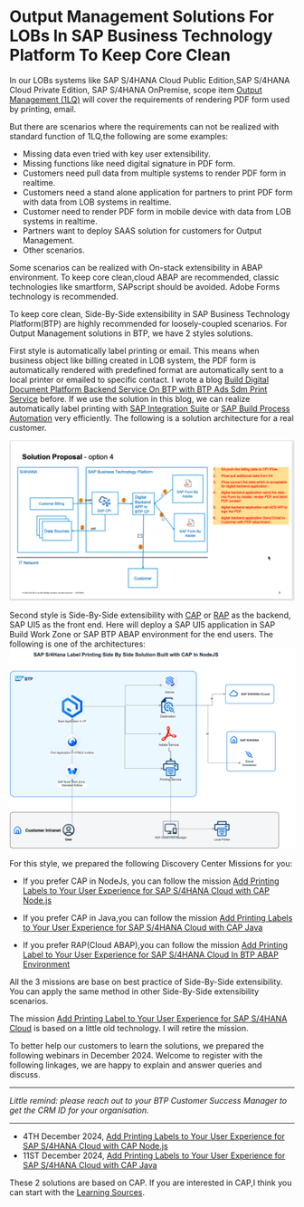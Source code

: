 

# Output Management Solutions For LOBs In SAP Business Technology Platform To Keep Core Clean


In our LOBs systems like SAP S/4HANA Cloud Public Edition,SAP S/4HANA Cloud Private Edition, SAP S/4HANA OnPremise, scope item [Output Management (1LQ)](https://me.sap.com/processnavigator/SolS/EARL_SolS-055/2023-FPS02/SolP/1LQ?region=DE) will cover the requirements of rendering PDF form used by printing, email.


But there are scenarios where the requirements can not be realized with standard function of 1LQ,the following are some examples:

-  Missing data even tried with key user extensibility.
-  Missing functions like need digital signature in PDF form.
-  Customers need pull data from multiple systems to render PDF form in realtime.
-  Customers need a stand alone application for partners to print PDF form with data from LOB systems in realtime.
-  Customer need to render PDF form in mobile device with data from LOB systems in realtime.
-  Partners want to deploy SAAS solution for customers for Output Management.
-  Other scenarios.

Some scenarios can be realized with On-stack extensibility in ABAP environment. To keep core clean,cloud ABAP are recommended, classic technologies like smartform, SAPscript should be avoided. Adobe Forms technology is recommended.


To keep core clean, Side-By-Side extensibility in SAP Business Technology Platform(BTP) are highly recommended for loosely-coupled scenarios. For Output Management solutions in BTP, we have 2 styles solutions.


First style is automatically label printing or email. This means when business object like billing created in LOB system, the PDF form is automatically rendered with predefined format are automatically sent to a local printer or emailed to specific contact. I wrote a blog [Build Digital Document Platform Backend Service On BTP with BTP Ads Sdm Print Service](https://community.sap.com/t5/technology-blogs-by-sap/build-digital-document-platform-backend-service-on-btp-with-btp-ads-sdm/ba-p/13575468) before. If we use the solution in this blog, we can realize automatically label printing with [SAP Integration Suite](https://discovery-center.cloud.sap/protected/index.html#/serviceCatalog/integration-suite?region=all) or [SAP Build Process Automation](https://discovery-center.cloud.sap/protected/index.html#/serviceCatalog/sap-build-process-automation?region=all) very efficiently. The following is a solution architecture for a real customer.

![alt text](image.png)


Second style is Side-By-Side extensibility with [CAP](https://cap.cloud.sap/docs/) or [RAP](https://help.sap.com/docs/ABAP_PLATFORM_NEW/fc4c71aa50014fd1b43721701471913d/289477a81eec4d4e84c0302fb6835035.html?locale=en-US&version=202009.latest) as the backend, SAP UI5 as the front end. Here will deploy a SAP UI5 application in SAP Build Work Zone or SAP BTP ABAP environment for the end users. The following is one of the architectures:
![alt text](LabelCapNode.png)



 For this style, we prepared the following Discovery Center Missions for you:
- If you prefer  CAP in NodeJs, you can follow the mission [Add Printing Labels to Your User Experience for SAP S/4HANA Cloud with CAP Node.js](https://discovery-center.cloud.sap/protected/index.html#/missiondetail/4500/4787/) 

- If you prefer  CAP in Java,you can follow the mission [Add Printing Labels to Your User Experience for SAP S/4HANA Cloud with CAP Java](https://discovery-center.cloud.sap/protected/index.html#/missiondetail/4522/4810/)

- If you prefer RAP(Cloud ABAP),you can follow the mission [Add Printing Label to Your User Experience for SAP S/4HANA Cloud In BTP ABAP Environment](https://discovery-center.cloud.sap/protected/index.html#/missiondetail/4461/4747/)

All the 3 missions are base on best practice of Side-By-Side extensibility.  You can apply the same method in other Side-By-Side extensibility scenarios.

The mission [Add Printing Label to Your User Experience for SAP S/4HANA Cloud](https://discovery-center.cloud.sap/protected/index.html#/missiondetail/3766/3805/) is based on a little old technology. I will retire the mission.




To better help our customers to learn the solutions, we prepared the following webinars in December 2024. Welcome to register with the following linkages, we are happy to explain and answer queries and discuss.  
- - - 
_Little remind: please reach out to your BTP Customer Success Manager to get the CRM ID for your organisation._
- - -

- 4TH December 2024,  [Add Printing Labels to Your User Experience for SAP S/4HANA Cloud with CAP Node.js](https://events.sap.com/apj/adoption-webinar-sap-btp-add-printing-labels-capnodejs-dec-2024/en/home)
- 11ST December 2024, [Add Printing Labels to Your User Experience for SAP S/4HANA Cloud with CAP Java](https://events.sap.com/apj/adoption-webinar-sap-btp-add-printing-labels-cap-dec-2024/en/home)


These 2 solutions are based on CAP. If you are interested in CAP,I think you can start with the [Learning Sources](https://cap.cloud.sap/docs/get-started/learning-sources).








































